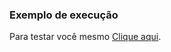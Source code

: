 ### Exemplo de execução

Para testar você mesmo [Clique aqui](https://kazuto-neves.github.io/Desafios-dio-js.io/Web-Html/Palindromo/index.html).